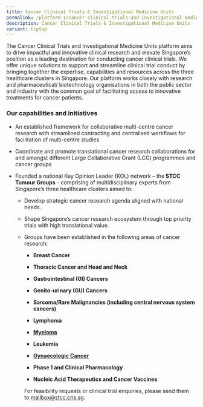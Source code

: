 ```yaml
---
title: Cancer Clinical Trials & Investigational Medicine Units
permalink: /platform-1/cancer-clinical-trials-and-investigational-medicine-units/
description: Cancer Clinical Trials & Investigational Medicine Units
variant: tiptap
---
```

<p>The Cancer Clinical Trials and Investigational Medicine Units platform
aims to drive impactful and innovative clinical research and elevate Singapore’s
position as a leading destination for conducting cancer clinical trials.
We offer unique solutions to support and streamline clinical trial conduct
by bringing together the expertise, capabilities and resources across the
three healthcare clusters in Singapore. Our platform works closely with
research and pharmaceutical/ biotechnology organisations in both the public
sector and industry with the common goal of facilitating access to innovative
treatments for cancer patients.</p>
<h3><strong>Our capabilities and initiatives</strong></h3>
<ul data-tight="true" class="tight">
<li>
<p>An established framework for collaborative multi-centre cancer research
with streamlined contracting and centralised workflows for facilitation
of multi-centre studies</p>
</li>
<li>
<p>Coordinate and promote translational cancer research collaborations for
and amongst different Large Collaborative Grant (LCG) programmes and cancer
groups</p>
</li>
<li>
<p>Founded a national Key Opinion Leader (KOL) network – the<strong> STCC Tumour Groups</strong> -
comprising of multidisciplinary experts from Singapore’s three healthcare
clusters aimed to:</p>
<ul data-tight="true" class="tight">
<li>
<p>Develop strategic cancer research agenda aligned with national needs.</p>
</li>
<li>
<p>Shape Singapore’s cancer research ecosystem through top priority trials
with high translational value.</p>
</li>
<li>
<p>Groups have been established in the following areas of cancer research:</p>
<ul data-tight="true" class="tight">
<li>
<p><strong>Breast Cancer</strong>
</p>
</li>
<li>
<p><strong>Thoracic Cancer and Head and Neck</strong>
</p>
</li>
<li>
<p><strong>Gastrointestinal (GI) Cancers</strong>
</p>
</li>
<li>
<p><strong>Genito-urinary (GU) Cancers</strong>
</p>
</li>
<li>
<p><strong>Sarcoma/Rare Malignancies (including central nervous system cancers)</strong>
</p>
</li>
<li>
<p><strong>Lymphoma</strong>
</p>
</li>
<li>
<p><strong><a href="https://www.scri.edu.sg/singapore-myeloma-tumour-group/about/" rel="noopener noreferrer nofollow" target="_blank">Myeloma</a></strong>
</p>
</li>
<li>
<p><strong>Leukemia</strong>
</p>
</li>
<li>
<p><strong><a href="https://www.scri.edu.sg/gcgs/about-gcgs/" rel="noopener noreferrer nofollow" target="_blank">Gynaecologic Cancer</a></strong>
</p>
</li>
<li>
<p><strong>Phase 1 and Clinical Pharmacology</strong>
</p>
</li>
<li>
<p><strong>Nucleic Acid Therapeutics and Cancer Vaccines</strong>
</p>
</li>
</ul>
<p></p>
<p>For feasibility requests or clinical trial enquiries, please send them
to&nbsp;<a href="mailto:mailbox@stcc.cris.sg?subject=STCC%20Cancer%20Clinical%20Trials%20and%20Investigational%20Medicine%20Units" rel="noopener noreferrer nofollow" target="_blank"><u>mailbox@stcc.cris.sg</u></a>.</p>
</li>
</ul>
</li>
</ul>
<p></p>
